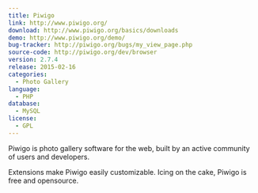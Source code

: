 ```yaml
---
title: Piwigo
link: http://www.piwigo.org/
download: http://www.piwigo.org/basics/downloads
demo: http://www.piwigo.org/demo/
bug-tracker: http://piwigo.org/bugs/my_view_page.php
source-code: http://piwigo.org/dev/browser
version: 2.7.4
release: 2015-02-16
categories:
  - Photo Gallery
language:
  - PHP
database:
  - MySQL
license:
  - GPL
---
```

Piwigo is photo gallery software for the web, built by an active community of users and developers.

Extensions make Piwigo easily customizable. Icing on the cake, Piwigo is free and opensource.